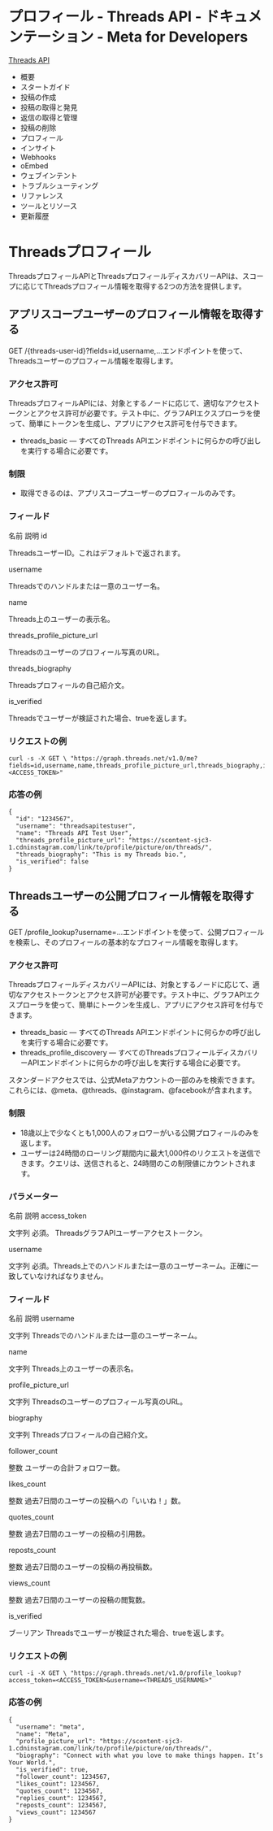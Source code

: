 # プロフィール - Threads API - ドキュメンテーション - Meta for Developers

[Threads API](/docs/threads)
- 概要
- スタートガイド
- 投稿の作成
- 投稿の取得と発見
- 返信の取得と管理
- 投稿の削除
- プロフィール
- インサイト
- Webhooks
- oEmbed
- ウェブインテント
- トラブルシューティング
- リファレンス
- ツールとリソース
- 更新履歴


# Threadsプロフィール


ThreadsプロフィールAPIとThreadsプロフィールディスカバリーAPIは、スコープに応じてThreadsプロフィール情報を取得する2つの方法を提供します。


## アプリスコープユーザーのプロフィール情報を取得する


GET /{threads-user-id}?fields=id,username,...エンドポイントを使って、Threadsユーザーのプロフィール情報を取得します。


### アクセス許可


ThreadsプロフィールAPIには、対象とするノードに応じて、適切なアクセストークンとアクセス許可が必要です。テスト中に、グラフAPIエクスプローラを使って、簡単にトークンを生成し、アプリにアクセス許可を付与できます。


- threads_basic — すべてのThreads APIエンドポイントに何らかの呼び出しを実行する場合に必要です。


### 制限


- 取得できるのは、アプリスコープユーザーのプロフィールのみです。


### フィールド

名前 説明 
id


ThreadsユーザーID。これはデフォルトで返されます。


username


Threadsでのハンドルまたは一意のユーザー名。


name


Threads上のユーザーの表示名。


threads_profile_picture_url


Threadsのユーザーのプロフィール写真のURL。


threads_biography


Threadsプロフィールの自己紹介文。


is_verified


Threadsでユーザーが検証された場合、trueを返します。


### リクエストの例


```
curl -s -X GET \ "https://graph.threads.net/v1.0/me?fields=id,username,name,threads_profile_picture_url,threads_biography,is_verified&access_token=<ACCESS_TOKEN>"
```


### 応答の例


```
{
  "id": "1234567",
  "username": "threadsapitestuser",
  "name": "Threads API Test User",
  "threads_profile_picture_url": "https://scontent-sjc3-1.cdninstagram.com/link/to/profile/picture/on/threads/",
  "threads_biography": "This is my Threads bio.",
  "is_verified": false
}
```


## Threadsユーザーの公開プロフィール情報を取得する


GET /profile_lookup?username=...エンドポイントを使って、公開プロフィールを検索し、そのプロフィールの基本的なプロフィール情報を取得します。


### アクセス許可


ThreadsプロフィールディスカバリーAPIには、対象とするノードに応じて、適切なアクセストークンとアクセス許可が必要です。テスト中に、グラフAPIエクスプローラを使って、簡単にトークンを生成し、アプリにアクセス許可を付与できます。


- threads_basic — すべてのThreads APIエンドポイントに何らかの呼び出しを実行する場合に必要です。
- threads_profile_discovery — すべてのThreadsプロフィールディスカバリーAPIエンドポイントに何らかの呼び出しを実行する場合に必要です。


スタンダードアクセスでは、公式Metaアカウントの一部のみを検索できます。これらには、@meta、@threads、@instagram、@facebookが含まれます。


### 制限


- 18歳以上で少なくとも1,000人のフォロワーがいる公開プロフィールのみを返します。
- ユーザーは24時間のローリング期間内に最大1,000件のリクエストを送信できます。クエリは、送信されると、24時間のこの制限値にカウントされます。


### パラメーター

名前 説明 
access_token

文字列 
必須。 ThreadsグラフAPIユーザーアクセストークン。


username

文字列 
必須。Threads上でのハンドルまたは一意のユーザーネーム。正確に一致していなければなりません。


### フィールド

名前 説明 
username

文字列 
Threadsでのハンドルまたは一意のユーザーネーム。


name

文字列 
Threads上のユーザーの表示名。


profile_picture_url

文字列 
Threadsのユーザーのプロフィール写真のURL。


biography

文字列 
Threadsプロフィールの自己紹介文。


follower_count

整数 
ユーザーの合計フォロワー数。


likes_count

整数 
過去7日間のユーザーの投稿への「いいね！」数。


quotes_count

整数 
過去7日間のユーザーの投稿の引用数。


reposts_count

整数 
過去7日間のユーザーの投稿の再投稿数。


views_count

整数 
過去7日間のユーザーの投稿の閲覧数。


is_verified

ブーリアン 
Threadsでユーザーが検証された場合、trueを返します。


### リクエストの例


```
curl -i -X GET \ "https://graph.threads.net/v1.0/profile_lookup?access_token=<ACCESS_TOKEN>&username=<THREADS_USERNAME>"
```


### 応答の例


```
{
  "username": "meta",
  "name": "Meta",
  "profile_picture_url": "https://scontent-sjc3-1.cdninstagram.com/link/to/profile/picture/on/threads/",
  "biography": "Connect with what you love to make things happen. It’s Your World.",
  "is_verified": true,
  "follower_count": 1234567,
  "likes_count": 1234567,
  "quotes_count": 1234567,
  "replies_count": 1234567,
  "reposts_count": 1234567,
  "views_count": 1234567
}
```

````````